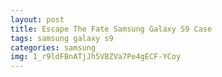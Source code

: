 ```yaml
---
layout: post
title: Escape The Fate Samsung Galaxy S9 Case
tags: samsung galaxy s9
categories: samsung
img: 1_r9ldFBnATjJh5VBZVa7Pe4gECF-YCoy
---
```

